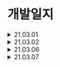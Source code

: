 # 개발일지

<details>
<summary>21.03.01</summary>

클래스 다이어그램 작성 완료

부분적으로 서비스를 구현하면서 수정할 부분 많음.
   - 서비스에 알맞는 DTO 생성 필요

명명규칙 일관화 필요

</details>

<details>
<summary>21.03.02</summary>

클래스 다이어그램과 ERD를 참조하여 객체 정의하기
   - Library, Room, Seat 등

</details>

<details>
<summary>21.03.06</summary>

ERD 참조하여 Class 생성 : ERD - Class 맵핑

Layer로 나누지 않고, Feature로 package를 나누었습니다.
   - Layer로 나누면 domain 안에 뭔가 다 들어가서 프로젝트 관리하기가 시작하는 입장에서 힘들거 같아서 Feature로 나누었습니다.

Ex) library.domain, room.domain, ... 

## 아직 남은 작업
### Reservation
- onwer 필드 추가 필요 : member 필드와 타입이 같아서 Error 발생 -> 해결 필요
   - JPA 강의에서 배웠는데 기억이 나지 않네요..ㅠ
   - 참고해서 해결하기!

### Package 구성 의문
- Seat 안에 Favorite Seat, Seat Usage History를 넣는게 맞는 것일까..?
- Board는 Notice, RegularMemberRequest, RegularMemberAnswer, Question, Answer 이렇게 다 넣었는데.. 흐음
- Board 쪽은 뭔가 하나의 분류로 엮이는 느낌인데 Seat는 모르겠네요..
- 조금 더 깊게 생각해보기

</details>

<details>
<summary>21.03.07</summary>

ERD 참조하여 Class 생성 : ERD - Class 맵핑
### onwer 필드 추가 필요 : member 필드와 타입이 같아서 Error 발생 -> 해결
- JoinColumn에서 name 필드를 지정하는데 똑같은게 두 개가 있으니 에러가 발생했었음.
- JoinColumn에서 name 필드는 매핑할 FK 이름을 지정하는 것인데 거기에 똑같이 member_id라고 했으니 에러가 날만함!
- JoinColumn에서 name 필드는 FK를 받아온 테이블에서 PK 필드를 의미하는줄 알았는데 오해했었네요.
- 아무튼 해결!


</details>